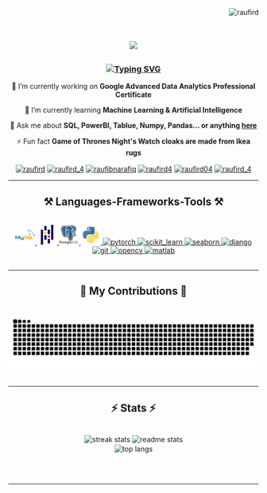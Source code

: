 <p align="right"> <img src="https://komarev.com/ghpvc/?username=raufird&label=Visitors&color=0e75b6&style=flat" alt="raufird" /> </p>

<h1 align="center">
    <img src="https://readme-typing-svg.herokuapp.com/?font=Righteous&size=35&center=true&vCenter=true&width=500&height=70&duration=4000&lines=Hi+There!+👋;+I'm+Rauf+Ibna+Rafiq+Dip!;" />
</h1>

<h3 align="center"><a href="https://git.io/typing-svg"><img src="https://readme-typing-svg.herokuapp.com?font=Righteous&size=25&pause=10000&color=B2D732&vCenter=true&random=true&width=550&height=70&lines=An+Aspiring+Data+Scientist+from+Bangladesh+%F0%9F%87%A7%F0%9F%87%A9" alt="Typing SVG" /></a></h3>



<div align="center">
 
 🔭 I’m currently working on **Google Advanced Data Analytics Professional Certificate**
 
 🌱 I’m currently learning **Machine Learning & Artificial Intelligence**

💬 Ask me about **SQL, PowerBI, Tablue, Numpy, Pandas... or anything [here](https://github.com/raufird/raufird/issues)**

⚡ Fun fact **Game of Thrones Night's Watch cloaks are made from Ikea rugs**

 </div>

<div align="center"> 
    <a href="mailto:raufird4@gmail.com">
    <img align="center" src="https://www.svgrepo.com/show/477054/email-download.svg" alt="raufird" height="60" width="40" target="_blank" /></a>
    <a href="https://twitter.com/raufird_4" target="blank"><img align="center" src="https://raw.githubusercontent.com/rahuldkjain/github-profile-readme-generator/master/src/images/icons/Social/twitter.svg" alt="raufird_4" height="30" width="40" target="_blank" /></a>
    <a href="https://linkedin.com/in/raufibnarafiq" target="blank"><img align="center" src="https://raw.githubusercontent.com/rahuldkjain/github-profile-readme-generator/master/src/images/icons/Social/linked-in-alt.svg" alt="raufibnarafiq" height="30" width="40" /></a>
    <a href="https://kaggle.com/raufird4" target="blank"><img align="center" src="https://raw.githubusercontent.com/rahuldkjain/github-profile-readme-generator/master/src/images/icons/Social/kaggle.svg" alt="raufird4" height="30" width="40" target="_blank" /></a>
    <a href="https://fb.com/raufird04" target="blank"><img align="center" src="https://raw.githubusercontent.com/rahuldkjain/github-profile-readme-generator/master/src/images/icons/Social/facebook.svg" alt="raufird04" height="30" width="40" target="_blank" /></a>
  <a href="https://raufird.github.io" target="_blank">
     <img align="center" src="https://www.svgrepo.com/show/429905/portfolio-my-profile-browser.svg" alt="raufird_4" height="40" width="40" target="_blank" /> <!-- sqlite, safari, google-chrome are other good icon options -->
  </a>
</div>
<hr/>
<h2 align="center">⚒️ Languages-Frameworks-Tools ⚒️</h2>
<br/>
<div align="center">
<a href="https://www.mysql.com/" target="_blank" rel="noreferrer"> <img src="https://raw.githubusercontent.com/devicons/devicon/master/icons/mysql/mysql-original-wordmark.svg" alt="mysql" width="40" height="40"/> </a>  <a href="https://pandas.pydata.org/" target="_blank" rel="noreferrer"> <img src="https://raw.githubusercontent.com/devicons/devicon/2ae2a900d2f041da66e950e4d48052658d850630/icons/pandas/pandas-original.svg" alt="pandas" width="40" height="40"/> </a> <a href="https://www.postgresql.org" target="_blank" rel="noreferrer"> <img src="https://raw.githubusercontent.com/devicons/devicon/master/icons/postgresql/postgresql-original-wordmark.svg" alt="postgresql" width="40" height="40"/> </a> <a href="https://www.python.org" target="_blank" rel="noreferrer"> <img src="https://raw.githubusercontent.com/devicons/devicon/master/icons/python/python-original.svg" alt="python" width="40" height="40"/> </a> <a href="https://pytorch.org/" target="_blank" rel="noreferrer"> <img src="https://www.vectorlogo.zone/logos/pytorch/pytorch-icon.svg" alt="pytorch" width="40" height="40"/> </a> <a href="https://scikit-learn.org/" target="_blank" rel="noreferrer"> <img src="https://upload.wikimedia.org/wikipedia/commons/0/05/Scikit_learn_logo_small.svg" alt="scikit_learn" width="40" height="40"/> </a> <a href="https://seaborn.pydata.org/" target="_blank" rel="noreferrer"> <img src="https://seaborn.pydata.org/_images/logo-mark-lightbg.svg" alt="seaborn" width="40" height="40"/> </a><a href="https://www.djangoproject.com/" target="_blank" rel="noreferrer"> <img src="https://cdn.worldvectorlogo.com/logos/django.svg" alt="django" width="40" height="40"/> </a> <a href="https://git-scm.com/" target="_blank" rel="noreferrer"> <img src="https://www.vectorlogo.zone/logos/git-scm/git-scm-icon.svg" alt="git" width="40" height="40"/> </a><a href="https://opencv.org/" target="_blank" rel="noreferrer"> <img src="https://www.vectorlogo.zone/logos/opencv/opencv-icon.svg" alt="opencv" width="40" height="40"/> </a> <a href="https://www.mathworks.com/" target="_blank" rel="noreferrer"> <img src="https://upload.wikimedia.org/wikipedia/commons/2/21/Matlab_Logo.png" alt="matlab" width="40" height="40"/> </a>
</div>

<br/>
<hr/>
<div align="center">
  <h2>🐍 My Contributions 🐍</h2>
  <br>
  <img alt="snake eating my contributions" src="https://raw.githubusercontent.com/raufird/raufird/output/github-contribution-grid-snake.svg" />
  <br/><br/>
</div>
<hr/>

<h2 align="center">⚡ Stats ⚡</h2>
<br>
<div align=center>
  <img width=390 src="https://github-readme-streak-stats-salesp07.vercel.app/?user=raufird&count_private=true&theme=react&border_radius=10" alt="streak stats"/>
  <img width=390 src="https://github-readme-stats-salesp07.vercel.app/api?username=raufird&count_private=true&show_icons=true&theme=react&rank_icon=github&border_radius=10" alt="readme stats" />
  <br/>
  <img width=325 align="center" src="https://github-readme-stats-salesp07.vercel.app/api/top-langs/?username=raufird&hide=HTML&langs_count=8&layout=compact&theme=react&border_radius=10&size_weight=0.5&count_weight=0.5&exclude_repo=github-readme-stats" alt="top langs" />
</div>

<br/><br/>

<hr/>
